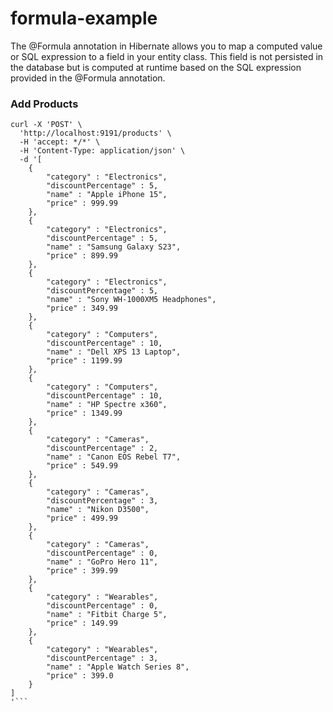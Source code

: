 # formula-example
The @Formula annotation in Hibernate allows you to map a computed value or SQL expression to a field in your entity class. This field is not persisted in the database but is computed at runtime based on the SQL expression provided in the @Formula annotation.

### Add Products
```
curl -X 'POST' \
  'http://localhost:9191/products' \
  -H 'accept: */*' \
  -H 'Content-Type: application/json' \
  -d '[
	{
		"category" : "Electronics",
		"discountPercentage" : 5,
		"name" : "Apple iPhone 15",
		"price" : 999.99
	},
	{
		"category" : "Electronics",
		"discountPercentage" : 5,
		"name" : "Samsung Galaxy S23",
		"price" : 899.99
	},
	{
		"category" : "Electronics",
		"discountPercentage" : 5,
		"name" : "Sony WH-1000XM5 Headphones",
		"price" : 349.99
	},
	{
		"category" : "Computers",
		"discountPercentage" : 10,
		"name" : "Dell XPS 13 Laptop",
		"price" : 1199.99
	},
	{
		"category" : "Computers",
		"discountPercentage" : 10,
		"name" : "HP Spectre x360",
		"price" : 1349.99
	},
	{
		"category" : "Cameras",
		"discountPercentage" : 2,
		"name" : "Canon EOS Rebel T7",
		"price" : 549.99
	},
	{
		"category" : "Cameras",
		"discountPercentage" : 3,
		"name" : "Nikon D3500",
		"price" : 499.99
	},
	{
		"category" : "Cameras",
		"discountPercentage" : 0,
		"name" : "GoPro Hero 11",
		"price" : 399.99
	},
	{
		"category" : "Wearables",
		"discountPercentage" : 0,
		"name" : "Fitbit Charge 5",
		"price" : 149.99
	},
	{
		"category" : "Wearables",
		"discountPercentage" : 3,
		"name" : "Apple Watch Series 8",
		"price" : 399.0
	}
]
'```
